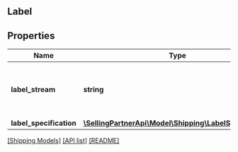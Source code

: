 ## Label

## Properties

Name | Type | Description | Notes
------------ | ------------- | ------------- | -------------
**label_stream** | **string** | Contains binary image data encoded as a base-64 string. | [optional]
**label_specification** | [**\SellingPartnerApi\Model\Shipping\LabelSpecification**](LabelSpecification.md) |  | [optional]

[[Shipping Models]](../) [[API list]](../../Api) [[README]](../../../README.md)
